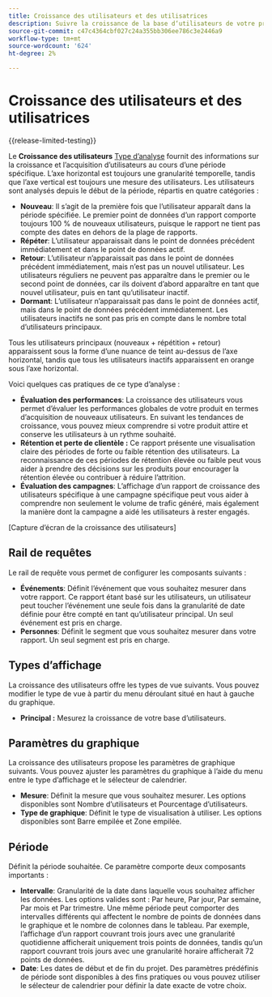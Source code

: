 ```yaml
---
title: Croissance des utilisateurs et des utilisatrices
description: Suivre la croissance de la base d‘utilisateurs de votre produit.
source-git-commit: c47c4364cbf027c24a355bb306ee786c3e2446a9
workflow-type: tm+mt
source-wordcount: '624'
ht-degree: 2%

---
```


# Croissance des utilisateurs et des utilisatrices

{{release-limited-testing}}

Le **Croissance des utilisateurs** [Type d’analyse](overview.md) fournit des informations sur la croissance et l’acquisition d’utilisateurs au cours d’une période spécifique. L’axe horizontal est toujours une granularité temporelle, tandis que l’axe vertical est toujours une mesure des utilisateurs. Les utilisateurs sont analysés depuis le début de la période, répartis en quatre catégories :

* **Nouveau**: Il s’agit de la première fois que l’utilisateur apparaît dans la période spécifiée. Le premier point de données d’un rapport comporte toujours 100 % de nouveaux utilisateurs, puisque le rapport ne tient pas compte des dates en dehors de la plage de rapports.
* **Répéter**: L’utilisateur apparaissait dans le point de données précédent immédiatement et dans le point de données actif.
* **Retour**: L’utilisateur n’apparaissait pas dans le point de données précédent immédiatement, mais n’est pas un nouvel utilisateur. Les utilisateurs réguliers ne peuvent pas apparaître dans le premier ou le second point de données, car ils doivent d’abord apparaître en tant que nouvel utilisateur, puis en tant qu’utilisateur inactif.
* **Dormant**: L’utilisateur n’apparaissait pas dans le point de données actif, mais dans le point de données précédent immédiatement. Les utilisateurs inactifs ne sont pas pris en compte dans le nombre total d’utilisateurs principaux.

Tous les utilisateurs principaux (nouveaux + répétition + retour) apparaissent sous la forme d’une nuance de teint au-dessus de l’axe horizontal, tandis que tous les utilisateurs inactifs apparaissent en orange sous l’axe horizontal.

Voici quelques cas pratiques de ce type d’analyse :

* **Évaluation des performances**: La croissance des utilisateurs vous permet d’évaluer les performances globales de votre produit en termes d’acquisition de nouveaux utilisateurs. En suivant les tendances de croissance, vous pouvez mieux comprendre si votre produit attire et conserve les utilisateurs à un rythme souhaité.
* **Rétention et perte de clientèle :** Ce rapport présente une visualisation claire des périodes de forte ou faible rétention des utilisateurs. La reconnaissance de ces périodes de rétention élevée ou faible peut vous aider à prendre des décisions sur les produits pour encourager la rétention élevée ou contribuer à réduire l’attrition.
* **Évaluation des campagnes**: L’affichage d’un rapport de croissance des utilisateurs spécifique à une campagne spécifique peut vous aider à comprendre non seulement le volume de trafic généré, mais également la manière dont la campagne a aidé les utilisateurs à rester engagés.

[Capture d’écran de la croissance des utilisateurs]

## Rail de requêtes

Le rail de requête vous permet de configurer les composants suivants :

* **Événements**: Définit l’événement que vous souhaitez mesurer dans votre rapport. Ce rapport étant basé sur les utilisateurs, un utilisateur peut toucher l’événement une seule fois dans la granularité de date définie pour être compté en tant qu’utilisateur principal. Un seul événement est pris en charge.
* **Personnes**: Définit le segment que vous souhaitez mesurer dans votre rapport. Un seul segment est pris en charge.

## Types d’affichage

La croissance des utilisateurs offre les types de vue suivants. Vous pouvez modifier le type de vue à partir du menu déroulant situé en haut à gauche du graphique.

* **Principal :** Mesurez la croissance de votre base d’utilisateurs.

## Paramètres du graphique

La croissance des utilisateurs propose les paramètres de graphique suivants. Vous pouvez ajuster les paramètres du graphique à l’aide du menu entre le type d’affichage et le sélecteur de calendrier.

* **Mesure**: Définit la mesure que vous souhaitez mesurer. Les options disponibles sont Nombre d’utilisateurs et Pourcentage d’utilisateurs.
* **Type de graphique**: Définit le type de visualisation à utiliser. Les options disponibles sont Barre empilée et Zone empilée.

## Période

Définit la période souhaitée. Ce paramètre comporte deux composants importants :

* **Intervalle**: Granularité de la date dans laquelle vous souhaitez afficher les données. Les options valides sont : Par heure, Par jour, Par semaine, Par mois et Par trimestre. Une même période peut comporter des intervalles différents qui affectent le nombre de points de données dans le graphique et le nombre de colonnes dans le tableau. Par exemple, l’affichage d’un rapport couvrant trois jours avec une granularité quotidienne afficherait uniquement trois points de données, tandis qu’un rapport couvrant trois jours avec une granularité horaire afficherait 72 points de données.
* **Date**: Les dates de début et de fin du projet. Des paramètres prédéfinis de période sont disponibles à des fins pratiques ou vous pouvez utiliser le sélecteur de calendrier pour définir la date exacte de votre choix.
